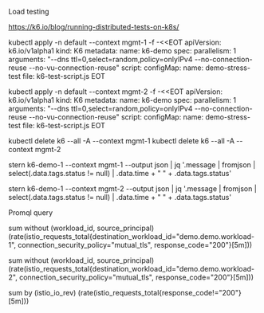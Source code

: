 Load testing

https://k6.io/blog/running-distributed-tests-on-k8s/

kubectl apply  -n default --context mgmt-1 -f -<<EOT
apiVersion: k6.io/v1alpha1
kind: K6
metadata:
  name: k6-demo
spec:
  parallelism: 1
  arguments: "--dns ttl=0,select=random,policy=onlyIPv4 --no-connection-reuse --no-vu-connection-reuse"
  script:
    configMap:
      name: demo-stress-test
      file: k6-test-script.js
EOT

kubectl apply  -n default --context mgmt-2 -f -<<EOT
apiVersion: k6.io/v1alpha1
kind: K6
metadata:
  name: k6-demo
spec:
  parallelism: 1
  arguments: "--dns ttl=0,select=random,policy=onlyIPv4 --no-connection-reuse --no-vu-connection-reuse"
  script:
    configMap:
      name: demo-stress-test
      file: k6-test-script.js
EOT

kubectl delete k6 --all -A --context mgmt-1
kubectl delete k6 --all -A --context mgmt-2


stern k6-demo-1 --context mgmt-1 --output json | jq '.message | fromjson | select(.data.tags.status != null) | .data.time + "    " + .data.tags.status'

stern k6-demo-1 --context mgmt-2 --output json | jq '.message | fromjson | select(.data.tags.status != null) | .data.time + "    " + .data.tags.status'



Promql query


sum without (workload_id, source_principal) (rate(istio_requests_total{destination_workload_id="demo.demo.workload-1", connection_security_policy="mutual_tls", response_code="200"}[5m]))

sum without (workload_id, source_principal) (rate(istio_requests_total{destination_workload_id="demo.demo.workload-2", connection_security_policy="mutual_tls", response_code="200"}[5m]))

sum by (istio_io_rev) (rate(istio_requests_total{response_code!="200"}[5m]))